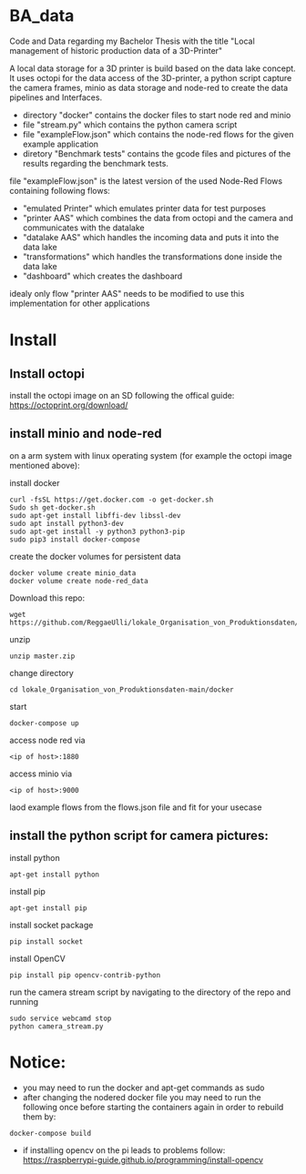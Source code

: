 # BA_data
Code and Data regarding my Bachelor Thesis with the title "Local management of historic production data of a 3D-Printer"

A local data storage for a 3D printer is build based on the data lake concept. It uses octopi for the data access of the 3D-printer, a python script capture the camera frames, minio as data storage and node-red to create the data pipelines and Interfaces. 

- directory "docker" contains the docker files to start node red and minio 
- file "stream.py" which contains the python camera script
- file "exampleFlow.json" which contains the node-red flows for the given example application 
- diretory "Benchmark tests" contains the gcode files and pictures of the results regarding the benchmark tests.

file "exampleFlow.json" is the latest version of the used Node-Red Flows containing following flows:
  - "emulated Printer" which emulates printer data for test purposes
  - "printer AAS" which combines the data from octopi and the camera and communicates with the datalake
  - "datalake AAS" which handles the incoming data and puts it into the data lake
  - "transformations" which handles the transformations done inside the data lake
  - "dashboard" which creates the dashboard

idealy only flow "printer AAS" needs to be modified to use this implementation for other applications

# Install
  ## Install octopi
  
  install the octopi image on an SD following the offical guide: https://octoprint.org/download/
  
  ## install minio and node-red
  
  on a arm system with linux operating system (for example the octopi image mentioned above):
  
  install docker
  
    curl -fsSL https://get.docker.com -o get-docker.sh
    ‍Sudo sh get-docker.sh
    sudo apt-get install libffi-dev libssl-dev
    sudo apt install python3-dev
    sudo apt-get install -y python3 python3-pip
    sudo pip3 install docker-compose
    
  create the docker volumes for persistent data
  
    docker volume create minio_data
    docker volume create node-red_data
  
  Download this repo:
  
    wget https://github.com/ReggaeUlli/lokale_Organisation_von_Produktionsdaten/archive/refs/heads/main.zip
  
  unzip
    
    unzip master.zip
  
  change directory
    
    cd lokale_Organisation_von_Produktionsdaten-main/docker
   
   start
   
    docker-compose up
    
   access node red via 
   
    <ip of host>:1880
   
   access minio via
   
    <ip of host>:9000
    
   laod example flows from the flows.json file and fit for your usecase
   
   ## install the python script for camera pictures:
      
   install python
    
    apt-get install python
    
   install pip
   
    apt-get install pip
   
   install socket package
   
    pip install socket
   
   install OpenCV 
   
    pip install pip opencv-contrib-python
   
   run the camera stream script by navigating to the directory of the repo and running
    
    sudo service webcamd stop
    python camera_stream.py
      
# Notice:
    
   - you may need to run the docker and apt-get commands as sudo
   - after changing the nodered docker file you may need to run the following once before starting the containers again in order to rebuild them by:

    docker-compose build
  
   - if installing opencv on the pi leads to problems follow: https://raspberrypi-guide.github.io/programming/install-opencv
      
